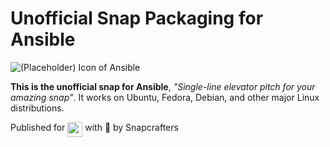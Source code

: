 # Unofficial Snap Packaging for Ansible
<!--
	Use the Staticaly service for easy access to in-repo pictures:
	https://www.staticaly.com/
-->
![(Placeholder) Icon of Ansible](https://cdn.staticaly.com/gh/Lin-Buo-Ren/snapcrafters-template-plus/bea3bc56/snap/gui/ansible.png "(Placeholder) Icon of Ansible")

**This is the unofficial snap for Ansible**, *"Single-line elevator pitch for your amazing snap"*. It works on Ubuntu, Fedora, Debian, and other major Linux distributions.

<!-- Uncomment and modify this when you are provided a build status badge
[![Build Status Badge of the `ansible` Snap](https://build.snapcraft.io/badge/Lin-Buo-Ren/ansible-snap.svg "Build Status of the `ansible` snap")](https://build.snapcraft.io/user/Lin-Buo-Ren/ansible-snap)
-->

<!-- Uncomment and modify this when you have a screenshot
![Screenshot of the Snapped Application](local/screenshots/screenshot.png "Screenshot of the Snapped Application")
-->

Published for <img src="http://anything.codes/slack-emoji-for-techies/emoji/tux.png" align="top" width="24" /> with 💝 by Snapcrafters

<!-- Uncomment and modify this when you have published the snap to the Snap Store
## Installation
([Don't have snapd installed?](https://snapcraft.io/docs/core/install))

### In a Terminal
    # Install the snap #
    sudo snap install --channel=edge --devmode ansible
    #sudo snap install --channel=beta ansible
    #sudo snap install ansible
    
    # Connect the snap to essential security confinement interfaces #
    ## (Proper reasoning for connecting _plug_name_) ##
    sudo snap connect ansible:_plug_name_
    
    # Connect the snap to optional security confinement interfaces #
    ## (Proper reasoning for connecting _plug_name_) ##
    sudo snap connect ansible:_plug_name_
    
    # Launch the application #
    ansible
    snap run ansible # If you have another existing installation

### The Graphical Way
[![Get it from the Snap Store](https://snapcraft.io/static/images/badges/en/snap-store-black.svg)](https://snapcraft.io/ansible)
-->

<!-- Uncomment when you have test results
## What is Working
* [A list of functionallities that are verified working]

## What is NOT Working...yet 
Check out the [issue tracker](https://github.com/Lin-Buo-Ren/ansible-snap/issues) for known issues.
-->

<!-- Uncomment when you have initialized the URLs
## Support
* Report issues regarding using this snap to the issue tracker:  
  <https://github.com/Lin-Buo-Ren/ansible-snap/issues>
* You may also post on the Snapcraft Forum, under the `snap` topic category:  
  <https://forum.snapcraft.io/c/snap>
-->
